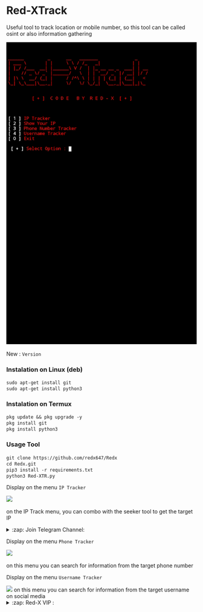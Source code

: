 # Red-XTrack
Useful tool to track location or mobile number, so this tool can be called osint or also information gathering

<img src="https://raw.githubusercontent.com/redx647/Redx/refs/heads/main/bn.png"/>

New :
```Version```

### Instalation on Linux (deb)
```
sudo apt-get install git
sudo apt-get install python3
```

### Instalation on Termux
```
pkg update && pkg upgrade -y
pkg install git
pkg install python3
```

### Usage Tool
```
git clone https://github.com/redx647/Redx 
cd Redx.git
pip3 install -r requirements.txt
python3 Red-XTR.py
```

Display on the menu ```IP Tracker```

<img src="https://raw.githubusercontent.com/redx647/Redx/refs/heads/main/ip.png" />

on the IP Track menu, you can combo with the seeker tool to get the target IP
<details>
<summary>:zap: Join Telegram Channel:</summary>
- <strong><a href="https://t.me/REDX_HACKIN">Red-X Hacking</a></strong>
</details>

Display on the menu ```Phone Tracker```

<img src="https://raw.githubusercontent.com/redx647/Redx/refs/heads/main/phone.png" />

on this menu you can search for information from the target phone number

Display on the menu ```Username Tracker```

<img src="https://raw.githubusercontent.com/redx647/Redx/refs/heads/main/User.png"/>
on this menu you can search for information from the target username on social media

<details>
<summary>:zap: Red-X VIP :</summary>
- <strong><a href="https://t.me/REDX_64">Join Now Red-X Channel</a></strong>
</details>
